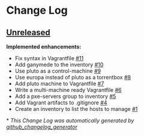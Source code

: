 # Change Log

## [Unreleased](https://github.com/ferrarimarco/home-lab/tree/HEAD)

**Implemented enhancements:**

- Fix syntax in Vagrantfile [\#11](https://github.com/ferrarimarco/home-lab/issues/11)
- Add ganymede to the inventory [\#10](https://github.com/ferrarimarco/home-lab/issues/10)
- Use pluto as a control-machine [\#9](https://github.com/ferrarimarco/home-lab/issues/9)
- Use europa instead of pluto as a torrentbox [\#8](https://github.com/ferrarimarco/home-lab/issues/8)
- Add pluto machine to Vagrantfile [\#7](https://github.com/ferrarimarco/home-lab/issues/7)
- Write a multi-machine ready Vagrantfile [\#6](https://github.com/ferrarimarco/home-lab/issues/6)
- Add a pxe-servers group to inventory [\#5](https://github.com/ferrarimarco/home-lab/issues/5)
- Add Vagrant artifacts to .gitignore [\#4](https://github.com/ferrarimarco/home-lab/issues/4)
- Create an inventory to list the hosts to manage [\#1](https://github.com/ferrarimarco/home-lab/issues/1)



\* *This Change Log was automatically generated by [github_changelog_generator](https://github.com/skywinder/Github-Changelog-Generator)*
